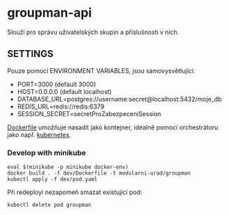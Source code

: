 # groupman-api

Slouží pro správu uživatelských skupin a příslušnosti v nich.

## SETTINGS

Pouze pomocí ENVIRONMENT VARIABLES, jsou samovysvětlující:
- PORT=3000 (default 3000)
- HOST=0.0.0.0 (default localhost)
- DATABASE_URL=postgres://username:secret@localhost:5432/moje_db
- REDIS_URL=redis://redis:6379
- SESSION_SECRET=secretProZabezpeceniSession

[Dockerfile](Dockerfile) umožňuje nasadit jako kontejner,
idealně pomocí orchestrátoru jako např. [kubernetes](https://kubernetes.io/).

### Develop with minikube

```
eval $(minikube -p minikube docker-env)
docker build . -f dev/Dockerfile -t modularni-urad/groupman
kubectl apply -f dev/pod.yaml
```

Při redeployi nezapomeň smazat existující pod:
```
kubectl delete pod groupman
```